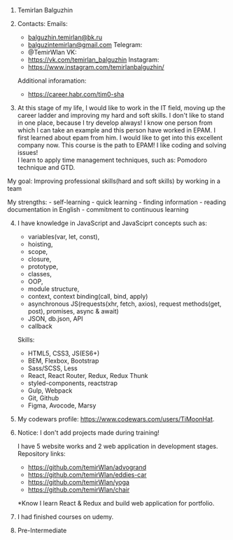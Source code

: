 1) Temirlan Balguzhin
2) Contacts:
    Emails: 
      - balguzhin.temirlan@bk.ru
      - balguzintemirlan@gmail.com
    Telegram: 
      - @TemirWlan
    VK:
      - https://vk.com/temirlan_balguzhin
    Instagram:
      - https://www.instagram.com/temirlanbalguzhin/
      
    Additional inforamation: 
      - https://career.habr.com/tim0-sha
      
3) At this stage of my life, I would like to work in the IT field, moving up the career ladder and improving my hard and soft skills. I don't like to stand in one place, because I try develop always! I know one person from which I can take an example and this person have worked in EPAM. I first learned about epam from him. I would like to get into this excellent company now. This course is the path to EPAM! I like coding and solving issues!   
  I learn to apply time management techniques, such as: Pomodoro technique and GTD.

  My goal: Improving professional skills(hard and soft skills) by working in a team

  My strengths:
    - self-learning
    - quick learning
    - finding information
    - reading documentation in English
    - commitment to continuous learning
    
4) I have knowledge in JavaScript and JavaSciprt concepts such as: 
      - variables(var, let, const), 
      - hoisting, 
      - scope, 
      - closure, 
      - prototype, 
      - classes, 
      - OOP, 
      - module structure, 
      - context, context binding(call, bind, apply)
      - asynchronous JS(requests(xhr, fetch, axios), request methods(get, post), promises, async & await)
      - JSON, db.json, API
      - callback
    
   Skills: 
    - HTML5, CSS3, JS(ES6+)
    - BEM, Flexbox, Bootstrap
    - Sass/SCSS, Less
    - React, React Router, Redux, Redux Thunk
    - styled-components, reactstrap
    - Gulp, Webpack
    - Git, Github
    - Figma, Avocode, Marsy

   
5) My codewars profile: https://www.codewars.com/users/TiMoonHat. 
6) Notice: I don't add projects made during training!
   
   I have 5 website works and 2 web application in development stages. Repository links:
    - https://github.com/temirWlan/advogrand
    - https://github.com/temirWlan/eddies-car
    - https://github.com/temirWlan/yoga
    - https://github.com/temirWlan/chair
    
    *Know I learn React & Redux and build web application for portfolio. 
7) I had finished courses on udemy.
8) Pre-Intermediate
    
     
